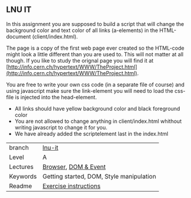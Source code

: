 ## LNU IT
In this assignment you are supposed to build a script that will change the background color and text color of all links (a-elements) in the HTML-document (client/index.html).

The page is a copy of the first web page ever created so the HTML-code might look a little different than you are used to. This will not matter at all though. If you like to study the orignal page you will find it at [http://info.cern.ch/hypertext/WWW/TheProject.html](http://info.cern.ch/hypertext/WWW/TheProject.html).

You are free to write your own css code (in a separate file of course) and using javascript make sure the link-element you will need to load the css-file is injected into the head-element.

* All links should have yellow background color and black foreground color
* You are not allowed to change anything in client/index.html whithout writing javascript to change it for you.
* We have already added the scriptelement last in the index.html

|  |  |
| ------------- | ------------- |
|  branch | [lnu-it](https://github.com/CS-LNU-Learning-Objects/client-side-javascript-exercise/tree/lnu-it) |
| Level  | A  |
| Lectures| [Browser](https://github.com/CS-LNU-Learning-Objects/client-side-javascript/tree/master/lectures/01-browser), [DOM & Event](https://github.com/CS-LNU-Learning-Objects/client-side-javascript/tree/master/lectures/02-domevent)|
| Keywords| Getting started, DOM, Style manipulation|
| Readme | [Exercise instructions](https://github.com/CS-LNU-Learning-Objects/client-side-javascript-exercise/blob/lnu-it/exercise/lnu-it/README.md)|


